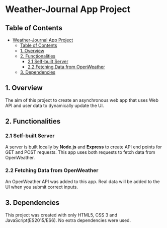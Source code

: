 # Weather-Journal App Project

## Table of Contents

- [Weather-Journal App Project](#weather-journal-app-project)
  - [Table of Contents](#table-of-contents)
  - [1. Overview](#1-overview)
  - [2. Functionalities](#2-functionalities)
    - [2.1 Self-built Server](#21-self-built-server)
    - [2.2 Fetching Data from OpenWeather](#22-fetching-data-from-openweather)
  - [3. Dependencies](#3-dependencies)

## 1. Overview

The aim of this project to create an asynchronous web app that uses Web API and user data to dynamically update the UI.

## 2. Functionalities

### 2.1 Self-built Server

A server is built locally by **Node.js** and **Express** to create API end points for GET and POST requests. This app uses both requests to fetch data from OpenWeather.

### 2.2 Fetching Data from OpenWeather

An OpenWeather API was added to this app. Real data will be added to the UI when you submit correct inputs.

## 3. Dependencies

This project was created with only HTML5, CSS 3 and JavaScript(ES2015/ES6). No extra dependencies were used.
